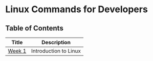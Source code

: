 # Linux Commands for Developers

## Table of Contents

| Title | Description |
| -------------- | --------------- |
| [Week 1](/Week-1/Lecture1.md) | Introduction to Linux |



